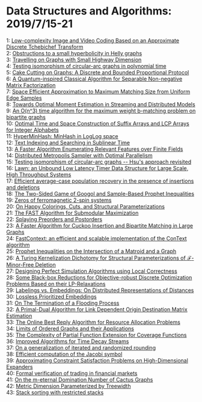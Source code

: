 # Data Structures and Algorithms: 2019/7/15-21  
1: [Low-complexity Image and Video Coding Based on an Approximate Discrete  Tchebichef Transform](https://doi.org/10.48550/arXiv.1609.07630)  
2: [Obstructions to a small hyperbolicity in Helly graphs](https://doi.org/10.48550/arXiv.1709.02837)  
3: [Travelling on Graphs with Small Highway Dimension](https://doi.org/10.48550/arXiv.1902.07040)  
4: [Testing isomorphism of circular-arc graphs in polynomial time](https://doi.org/10.48550/arXiv.1903.11062)  
5: [Cake Cutting on Graphs: A Discrete and Bounded Proportional Protocol](https://doi.org/10.48550/arXiv.1907.05083)  
6: [A Quantum-inspired Classical Algorithm for Separable Non-negative Matrix  Factorization](https://doi.org/10.48550/arXiv.1907.05568)  
7: [Space Efficient Approximation to Maximum Matching Size from Uniform Edge  Samples](https://doi.org/10.48550/arXiv.1907.05725)  
8: [Towards Optimal Moment Estimation in Streaming and Distributed Models](https://doi.org/10.48550/arXiv.1907.05816)  
9: [An O(n^3) time algorithm for the maximum weight b-matching problem on  bipartite graphs](https://doi.org/10.48550/arXiv.1410.3408)  
10: [Optimal Time and Space Construction of Suffix Arrays and LCP Arrays for  Integer Alphabets](https://doi.org/10.48550/arXiv.1703.01009)  
11: [HyperMinHash: MinHash in LogLog space](https://doi.org/10.48550/arXiv.1710.08436)  
12: [Text Indexing and Searching in Sublinear Time](https://doi.org/10.48550/arXiv.1712.07431)  
13: [A Faster Algorithm Enumerating Relevant Features over Finite Fields](https://doi.org/10.48550/arXiv.1903.06412)  
14: [Distributed Metropolis Sampler with Optimal Parallelism](https://doi.org/10.48550/arXiv.1904.00943)  
15: [Testing isomorphism of circular-arc graphs -- Hsu's approach revisited](https://doi.org/10.48550/arXiv.1904.04501)  
16: [Lawn: an Unbound Low Latency Timer Data Structure for Large Scale, High  Throughput Systems](https://doi.org/10.48550/arXiv.1906.10860)  
17: [Efficient average-case population recovery in the presence of insertions  and deletions](https://doi.org/10.48550/arXiv.1907.05964)  
18: [The Two-Sided Game of Googol and Sample-Based Prophet Inequalities](https://doi.org/10.48550/arXiv.1907.06001)  
19: [Zeros of ferromagnetic 2-spin systems](https://doi.org/10.48550/arXiv.1907.06156)  
20: [On Happy Colorings, Cuts, and Structural Parameterizations](https://doi.org/10.48550/arXiv.1907.06172)  
21: [The FAST Algorithm for Submodular Maximization](https://doi.org/10.48550/arXiv.1907.06173)  
22: [Splaying Preorders and Postorders](https://doi.org/10.48550/arXiv.1907.06309)  
23: [A Faster Algorithm for Cuckoo Insertion and Bipartite Matching in Large  Graphs](https://doi.org/10.48550/arXiv.1611.07786)  
24: [FastContext: an efficient and scalable implementation of the ConText  algorithm](https://doi.org/10.48550/arXiv.1905.00079)  
25: [Prophet Inequalities on the Intersection of a Matroid and a Graph](https://doi.org/10.48550/arXiv.1906.04899)  
26: [A Turing Kernelization Dichotomy for Structural Parameterizations of  $\mathcal{F}$-Minor-Free Deletion](https://doi.org/10.48550/arXiv.1906.05565)  
27: [Designing Perfect Simulation Algorithms using Local Correctness](https://doi.org/10.48550/arXiv.1907.06748)  
28: [Some Black-box Reductions for Objective-robust Discrete Optimization  Problems Based on their LP-Relaxations](https://doi.org/10.48550/arXiv.1907.06786)  
29: [Labelings vs. Embeddings: On Distributed Representations of Distances](https://doi.org/10.48550/arXiv.1907.06857)  
30: [Lossless Prioritized Embeddings](https://doi.org/10.48550/arXiv.1907.06983)  
31: [On The Termination of a Flooding Process](https://doi.org/10.48550/arXiv.1907.07078)  
32: [A Primal-Dual Algorithm for Link Dependent Origin Destination Matrix  Estimation](https://doi.org/10.48550/arXiv.1604.00391)  
33: [The Online Best Reply Algorithm for Resource Allocation Problems](https://doi.org/10.48550/arXiv.1805.02526)  
34: [Limits of Ordered Graphs and their Applications](https://doi.org/10.48550/arXiv.1811.02023)  
35: [The Complexity of Partial Function Extension for Coverage Functions](https://doi.org/10.48550/arXiv.1907.07230)  
36: [Improved Algorithms for Time Decay Streams](https://doi.org/10.48550/arXiv.1907.07574)  
37: [On a generalization of iterated and randomized rounding](https://doi.org/10.48550/arXiv.1811.01597)  
38: [Efficient computation of the Jacobi symbol](https://doi.org/10.48550/arXiv.1907.07795)  
39: [Approximating Constraint Satisfaction Problems on High-Dimensional  Expanders](https://doi.org/10.48550/arXiv.1907.07833)  
40: [Formal verification of trading in financial markets](https://doi.org/10.48550/arXiv.1907.07885)  
41: [On the m-eternal Domination Number of Cactus Graphs](https://doi.org/10.48550/arXiv.1907.07910)  
42: [Metric Dimension Parameterized by Treewidth](https://doi.org/10.48550/arXiv.1907.08093)  
43: [Stack sorting with restricted stacks](https://doi.org/10.48550/arXiv.1907.08142)  